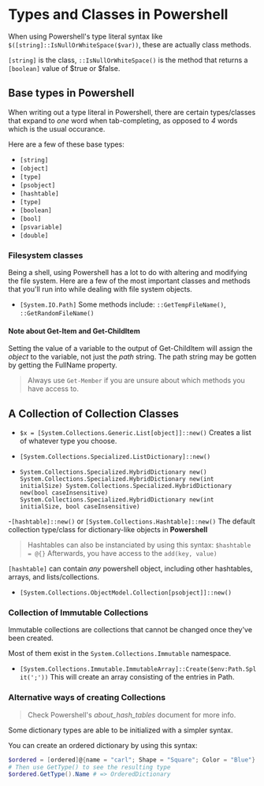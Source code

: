 <!-- Ignore this
---
title: "TypesAndClasses"
date: 2021-08-05T23:04:20-04:00
tags: ["Powershell", "types", "scripts"]
draft: false
---
-->

# Types and Classes in Powershell

When using Powershell's type literal syntax like `$([string]::IsNullOrWhiteSpace($var))`,
these are actually class methods.

`[string]` is the class, `::IsNullOrWhiteSpace()` is the method that returns a `[boolean]` value
of $true or $false.

## Base types in Powershell

When writing out a type literal in Powershell, there are certain types/classes that expand to _one_ word when tab-completing, as opposed to _4_ words which is the usual occurance.

Here are a few of these base types:

- `[string]`
- `[object]`
- `[type]`
- `[psobject]`
- `[hashtable]`
- `[type]`
- `[boolean]`
- `[bool]`
- `[psvariable]`
- `[double]`

### Filesystem classes

Being a shell, using Powershell has a lot to do with altering and modifying the file system.
Here are a few of the most important classes and methods that you'll run into while dealing with file system objects.

- `[System.IO.Path]`
  Some methods include: `::GetTempFileName()`, `::GetRandomFileName()`

#### Note about Get-Item and Get-ChildItem

Setting the value of a variable to the output of Get-ChildItem will assign the _object_ to the variable, not just the _path_ string.
The path string may be gotten by getting the FullName property.

> Always use `Get-Member` if you are unsure about which methods you have access to.



## A Collection of Collection Classes

- `$x = [System.Collections.Generic.List[object]]::new()`
  Creates a list of whatever type you choose.

- `[System.Collections.Specialized.ListDictionary]::new()`
- `System.Collections.Specialized.HybridDictionary new()
System.Collections.Specialized.HybridDictionary new(int initialSize)
System.Collections.Specialized.HybridDictionary new(bool caseInsensitive)
System.Collections.Specialized.HybridDictionary new(int initialSize, bool caseInsensitive)`

-`[hashtable]::new()` or `[System.Collections.Hashtable]::new()`
  The default collection type/class for dictionary-like objects in **Powershell**

> Hashtables can also be instanciated by using this syntax:
> `$hashtable = @{}`
> Afterwards, you have access to the `add(key, value)`

`[hashtable]` can contain _any_ powershell object, including other hashtables, arrays, and lists/collections.

- `[System.Collections.ObjectModel.Collection[psobject]]::new()`

### Collection of Immutable Collections

Immutable collections are collections that cannot be changed once they've been created.

Most of them exist in the `System.Collections.Immutable` namespace.

- `[System.Collections.Immutable.ImmutableArray]::Create($env:Path.Split(';'))`
  This will create an array consisting of the entries in Path.

### Alternative ways of creating Collections

> Check Powershell's _about_hash_tables_ document for more info.

Some dictionary types are able to be initialized with a simpler syntax.

You can create an ordered dictionary by using this syntax:

```powershell
$ordered = [ordered]@{name = "carl"; Shape = "Square"; Color = "Blue"}
# Then use GetType() to see the resulting type
$ordered.GetType().Name # => OrderedDictionary
```
